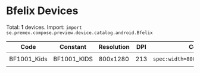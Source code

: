 # Bfelix Devices

Total: **1** devices. Import: `import se.premex.compose.preview.device.catalog.android.Bfelix`

| Code | Constant | Resolution | DPI | Compose Spec | Preview Usage |
|------|----------|------------|-----|-------------|---------------|
| BF1001_Kids | BF1001_KIDS | 800x1280 | 213 | `spec:width=800px,height=1280px,dpi=213` | `@Preview(device = Bfelix.BF1001_KIDS)` |

<!-- Generated automatically. Do not edit manually. -->
